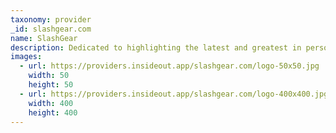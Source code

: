 ```yaml
---
taxonomy: provider
_id: slashgear.com
name: SlashGear
description: Dedicated to highlighting the latest and greatest in personal technology since 2005, SlashGear covers everything from cutting-edge tech gear to the latest digital lifestyle trend. Distinctive, informative and fresh, we'll keep bringing you device information and reviews you can trust as well as thought-provoking commentary.
images:
  - url: https://providers.insideout.app/slashgear.com/logo-50x50.jpg
    width: 50
    height: 50
  - url: https://providers.insideout.app/slashgear.com/logo-400x400.jpg
    width: 400
    height: 400
---
```

